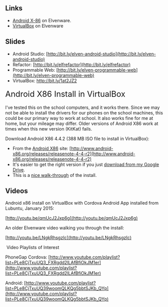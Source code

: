 ## Links

*   [Android X-86](/android-guide/Androidx86.shtml) on Elvenware.
*   [VirtualBox](/os-guide/linux/VirtualBox.html) on Elvenware

## Slides

*   Android Studio: <span id="docs-internal-guid-280a0ab9-0391-0df6-82f6-9a52945b9512">[http://bit.ly/elven-android-studio](http://bit.ly/elven-android-studio)</span>
*   Refactor: [http://bit.ly/elfrefactor](http://bit.ly/elfrefactor)
*   Programmable Web: [http://bit.ly/elven-programmable-web](http://bit.ly/elven-programmable-web)
*   VirtualBox: [<span id="docs-internal-guid-4b69c3fc-138a-5034-1330-a485cb3ebe25"><span>http://bit.ly/1at2JZ2</span></span>](http://bit.ly/1at2JZ2)

<span style="color: inherit; font-family: inherit; font-size: 1.8em; line-height: 40px;">Android X86 Install in VirtualBox</span>

I've tested this on the school computers, and it works there. Since we may not be able to install the drivers for our phones on the school machines, this could be our primary way to work at school. It also works fine for me at home, but your mileage may differ. Older versions of Android X86 work at times when this new version (KitKat) fails.

Download Android X86 4.4.2 (388 MB ISO file to install in VirtualBox):

*   From the [Android X86](http://www.android-x86.org/) site: [http://www.android-x86.org/releases/releasenote-4-4-r2](http://www.android-x86.org/releases/releasenote-4-4-r2)
*   It's easier to get the right version if you just [download from my Google Drive](https://drive.google.com/file/d/0B25UTAlOfPRGRjRtUlVOczVWNHc/view?usp=sharing). 
*   This is a [nice walk-through](http://www.fixedbyvonnie.com/2014/02/install-android-4-4-kitkat-windows-using-virtualbox/) of the install.

## Videos

<span>Android x86 install on VirtualBox with Cordova Android App installed from Lubuntu, January 2015:</span>

<span>[http://youtu.be/qmUcJ2Jxp6g](http://youtu.be/qmUcJ2Jxp6g)</span>

An older Elvenware video walking you through the install: 

[http://youtu.be/LNgkRhsgzIc](http://youtu.be/LNgkRhsgzIc)

 Video Playlists of Interest

PhoneGap Cordova: [http://www.youtube.com/playlist?list=PLe8CjTxuUQ3_FXRgdd2lLAfBfiOkJM1er](http://www.youtube.com/playlist?list=PLe8CjTxuUQ3_FXRgdd2lLAfBfiOkJM1er)

Android: [http://www.youtube.com/playlist?list=PLe8CjTxuUQ39woomQLKQg5bbtSJKb_QYp](http://www.youtube.com/playlist?list=PLe8CjTxuUQ39woomQLKQg5bbtSJKb_QYp)
